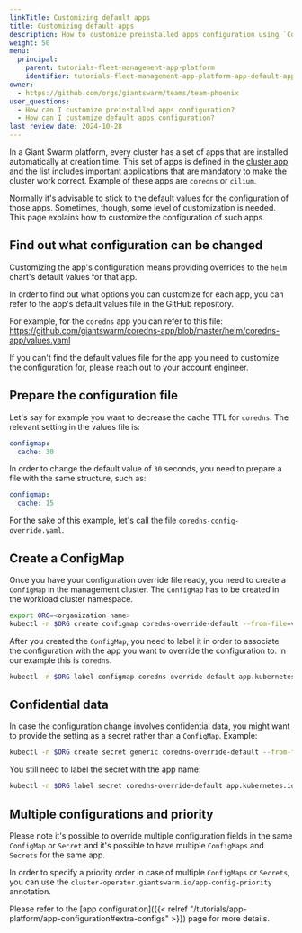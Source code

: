 ```yaml
---
linkTitle: Customizing default apps
title: Customizing default apps
description: How to customize preinstalled apps configuration using `ConfigMaps` or secrets.
weight: 50
menu:
  principal:
    parent: tutorials-fleet-management-app-platform
    identifier: tutorials-fleet-management-app-platform-app-default-apps
owner:
  - https://github.com/orgs/giantswarm/teams/team-phoenix
user_questions:
  - How can I customize preinstalled apps configuration?
  - How can I customize default apps configuration?
last_review_date: 2024-10-28
---
```


In a Giant Swarm platform, every cluster has a set of apps that are installed automatically at creation time. This set of apps is defined in the [cluster app](https://github.com/giantswarm/cluster) and the list includes important applications that are mandatory to make the cluster work correct. Example of these apps are `coredns` or `cilium`.

Normally it's advisable to stick to the default values for the configuration of those apps. Sometimes, though, some level of customization is needed. This page explains how to customize the configuration of such apps.

## Find out what configuration can be changed

Customizing the app's configuration means providing overrides to the `helm` chart's default values for that app.

In order to find out what options you can customize for each app, you can refer to the app's default values file in the GitHub repository.

For example, for the `coredns` app you can refer to this file: https://github.com/giantswarm/coredns-app/blob/master/helm/coredns-app/values.yaml

If you can't find the default values file for the app you need to customize the configuration for, please reach out to your account engineer.

## Prepare the configuration file

Let's say for example you want to decrease the cache TTL for `coredns`. The relevant setting in the values file is:

```yaml
configmap:
  cache: 30
```

In order to change the default value of `30` seconds, you need to prepare a file with the same structure, such as:

```yaml
configmap:
  cache: 15
```

For the sake of this example, let's call the file `coredns-config-override.yaml`.

## Create a ConfigMap

Once you have your configuration override file ready, you need to create a `ConfigMap` in the management cluster. The `ConfigMap` has to be created in the workload cluster namespace.

```sh
export ORG=<organization name>
kubectl -n $ORG create configmap coredns-override-default --from-file=values=coredns-config-override.yaml
```

After you created the `ConfigMap`, you need to label it in order to associate the configuration with the app you want to override the configuration to. In our example this is `coredns`.

```sh
kubectl -n $ORG label configmap coredns-override-default app.kubernetes.io/name=coredns
```

## Confidential data

In case the configuration change involves confidential data, you might want to provide the setting as a secret rather than a `ConfigMap`. Example:

```sh
kubectl -n $ORG create secret generic coredns-override-default --from-file=values=coredns-config-override.yaml
```

You still need to label the secret with the app name:

```sh
kubectl -n $ORG label secret coredns-override-default app.kubernetes.io/name=coredns
```

## Multiple configurations and priority

Please note it's possible to override multiple configuration fields in the same `ConfigMap` or `Secret` and it's possible to have multiple `ConfigMaps` and `Secrets` for the same app.

In order to specify a priority order in case of multiple `ConfigMaps` or `Secrets`, you can use the `cluster-operator.giantswarm.io/app-config-priority` annotation.

Please refer to the [app configuration]({{< relref "/tutorials/app-platform/app-configuration#extra-configs" >}}) page for more details.
